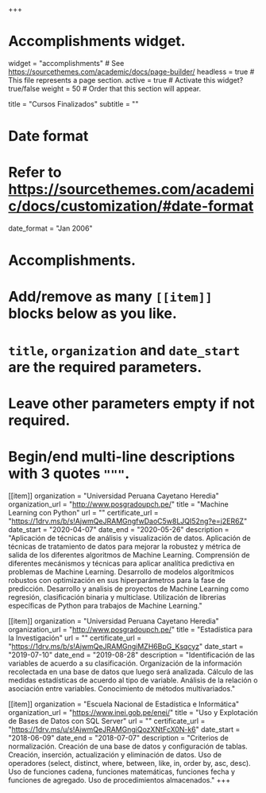 +++
# Accomplishments widget.
widget = "accomplishments"  # See https://sourcethemes.com/academic/docs/page-builder/
headless = true  # This file represents a page section.
active = true  # Activate this widget? true/false
weight = 50  # Order that this section will appear.

title = "Cursos Finalizados"
subtitle = ""

# Date format
#   Refer to https://sourcethemes.com/academic/docs/customization/#date-format
date_format = "Jan 2006"

# Accomplishments.
#   Add/remove as many `[[item]]` blocks below as you like.
#   `title`, `organization` and `date_start` are the required parameters.
#   Leave other parameters empty if not required.
#   Begin/end multi-line descriptions with 3 quotes `"""`.

[[item]]
  organization = "Universidad Peruana Cayetano Heredia"
  organization_url = "http://www.posgradoupch.pe/"
  title = "Machine Learning con Python"
  url = ""
  certificate_url = "https://1drv.ms/b/s!AjwmQeJRAMGngfwDaoC5w8LJQI52ng?e=j2ER6Z"
  date_start = "2020-04-07"
  date_end = "2020-05-26"
  description = "Aplicación de técnicas de análisis y visualización de datos. Aplicación de técnicas de tratamiento de datos para mejorar la robustez y métrica de salida de los diferentes algoritmos de Machine Learning. Comprensión de diferentes mecánismos y técnicas para aplicar analítica predictiva en problemas de Machine Learning. Desarrollo de modelos algorítmicos robustos con optimización en sus hiperparámetros para la fase de predicción. Desarrollo y analisis de proyectos de Machine Learning como regresión, clasificación binaria y multiclase. Utilización de librerias específicas de Python para trabajos de Machine Learning."

[[item]]
  organization = "Universidad Peruana Cayetano Heredia"
  organization_url = "http://www.posgradoupch.pe/"
  title = "Estadística para la Investigación"
  url = ""
  certificate_url = "https://1drv.ms/b/s!AjwmQeJRAMGngiMZH6BpG_Ksqcyz"
  date_start = "2019-07-10"
  date_end = "2019-08-28"
  description = "Identificación de las variables de acuerdo a su clasificación. Organización de la información recolectada en una base de datos que luego será analizada. Cálculo de las medidas estadísticas de acuerdo al tipo de variable. Análisis de la relación o asociación entre variables. Conocimiento de métodos multivariados."

[[item]]
  organization = "Escuela Nacional de Estadística e Informática"
  organization_url = "https://www.inei.gob.pe/enei/"
  title = "Uso y Explotación de Bases de Datos con SQL Server"
  url = ""
  certificate_url = "https://1drv.ms/u/s!AjwmQeJRAMGngiQozXNtFcX0N-k6"
  date_start = "2018-06-09"
  date_end = "2018-07-07"
  description = "Criterios de normalización. Creación de una base de datos y configuración de tablas. Creación, inserción, actualización y eliminación de datos. Uso de operadores (select, distinct, where, between, like, in, order by, asc, desc). Uso de funciones cadena, funciones matemáticas, funciones fecha y funciones de agregado. Uso de procedimientos almacenados."
+++
